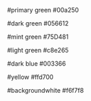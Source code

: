 #primary green
#00a250

#dark green
#056612

#mint green
#75D481

#light green
#c8e265

#dark blue
#003366

#yellow
#ffd700

#backgroundwhite
#f6f7f8
